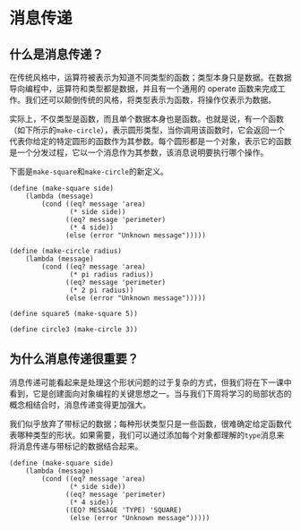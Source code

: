 # 消息传递

## 什么是消息传递？

在传统风格中，运算符被表示为知道不同类型的函数；类型本身只是数据。在数据导向编程中，运算符和类型都是数据，并且有一个通用的 operate 函数来完成工作。我们还可以颠倒传统的风格，将类型表示为函数，将操作仅表示为数据。

实际上，不仅类型是函数，而且单个数据本身也是函数。也就是说，有一个函数（如下所示的`make-circle`），表示圆形类型，当你调用该函数时，它会返回一个代表你给定的特定圆形的函数作为其参数。每个圆形都是一个对象，表示它的函数是一个分发过程，它以一个消息作为其参数，该消息说明要执行哪个操作。

下面是`make-square`和`make-circle`的新定义。

```
(define (make-square side)
    (lambda (message)
        (cond ((eq? message 'area)
               (* side side))
              ((eq? message 'perimeter)
               (* 4 side))
              (else (error "Unknown message")))))

(define (make-circle radius)
    (lambda (message)
        (cond ((eq? message 'area)
               (* pi radius radius))
              ((eq? message 'perimeter)
               (* 2 pi radius))
              (else (error "Unknown message")))))

(define square5 (make-square 5))

(define circle3 (make-circle 3)) 
```

## 为什么消息传递很重要？

消息传递可能看起来是处理这个形状问题的过于复杂的方式，但我们将在下一课中看到，它是创建面向对象编程的关键思想之一。当与我们下周将学习的局部状态的概念相结合时，消息传递变得更加强大。

我们似乎放弃了带标记的数据；每种形状类型只是一些函数，很难确定给定函数代表哪种类型的形状。如果需要，我们可以通过添加每个对象都理解的`type`消息来将消息传递与带标记的数据结合起来。

```
(define (make-square side)
    (lambda (message)
        (cond ((eq? message 'area)
               (* side side))
              ((eq? message 'perimeter)
               (* 4 side))
              ((EQ? MESSAGE 'TYPE) 'SQUARE)
               (else (error "Unknown message"))))) 
```
